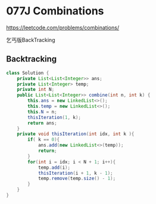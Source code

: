 # 077J Combinations
https://leetcode.com/problems/combinations/


乞丐版BackTracking

## Backtracking

```java
class Solution {
    private List<List<Integer>> ans;
    private List<Integer> temp;
    private int N;
    public List<List<Integer>> combine(int n, int k) {
        this.ans = new LinkedList<>();
        this.temp = new LinkedList<>();
        this.N = n;
        thisIteration(1, k);
        return ans;
    }
    private void thisIteration(int idx, int k ){
        if( k == 0){
            ans.add(new LinkedList<>(temp));
            return;
        }
        for(int i = idx; i < N + 1; i++){
            temp.add(i);
            thisIteration(i + 1, k - 1);
            temp.remove(temp.size() - 1);
        }
    }
}
```